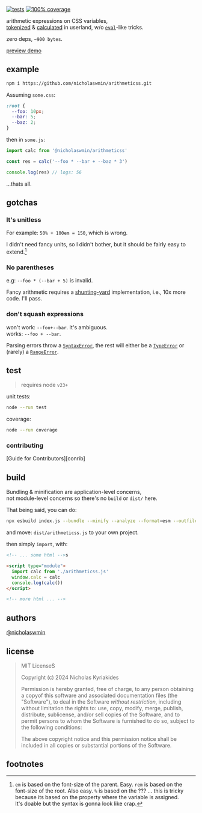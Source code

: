 [![tests](https://github.com/nicholaswmin/arithmeticss/actions/workflows/tests.yml/badge.svg)](https://github.com/nicholaswmin/arithmeticss/actions/workflows/tests.yml)
[![100% coverage](https://github.com/nicholaswmin/arithmeticss/actions/workflows/coverage.yml/badge.svg)](https://github.com/nicholaswmin/arithmeticss/actions/workflows/coverage.yml)

arithmetic expressions on CSS variables,   
[tokenized][subs-src] & [calculated][calc-src] in userland, w/o 
[`eval`][eval]-like tricks.    

zero deps, `~900 bytes`.

[preview demo][demo-url]

## example

```bash
npm i https://github.com/nicholaswmin/arithmeticss.git
```

Assuming `some.css`:

```css
:root {
  --foo: 10px;
  --bar: 5;
  --baz: 2;
}
```

then in `some.js`:

```js
import calc from '@nicholaswmin/arithmeticss'

const res = calc('--foo * --bar + --baz * 3')

console.log(res) // logs: 56
```

...thats all.

## gotchas

### It's unitless

For example: `50% + 100em = 150`, which is wrong.

I didn't need fancy units, so I didn't bother, but it should be fairly 
easy to extend.[^1]

### No parentheses

e.g: `--foo * (--bar + 5)` is invalid.    

Fancy arithmetic requires a [shunting-yard][syard] implementation, 
i.e., 10x more code. I'll pass.  

### don't squash expressions

won't work: `--foo+--bar`. It's ambiguous.     
works: `--foo + --bar`.  

Parsing errors throw a [`SyntaxError`][synterr], the rest will either 
be a [`TypeError`][typesrr] or (rarely) a [`RangeError`][rangerr].


## test

> requires node `v23+`

unit tests:

```bash
node --run test
```

coverage:

```bash
node --run coverage
```

### contributing

[Guide for Contributors][conrib]

## build

Bundling & minification are application-level concerns,  
not module-level concerns so there's no `build` or `dist/`
here.

That being said, you can do:

```bash
npx esbuild index.js --bundle --minify --analyze --format=esm --outfile="dist/arithmeticss.js"
```

and move: `dist/arithmeticss.js` to your own project.

then simply `import`, with:

```html
<!-- ... some html -->s

<script type="module">
  import calc from './arithmeticss.js'
  window.calc = calc
  console.log(calc())
</script>

<!-- more html ... -->
```

## authors

[@nicholaswmin][author]

## license

> MIT LicenseS
>
> Copyright (c) 2024 Nicholas Kyriakides   
>
> Permission is hereby granted, free of charge, to any person obtaining a 
> copyof this software and associated documentation files (the "Software"), 
> to deal in the Software *without restriction*, 
> including without limitation the rights to: 
> use, copy, modify, merge, publish, distribute, sublicense, and/or sell 
> copies of the Software, and to permit persons to whom the Software is 
> furnished to do so, subject to the following conditions:
> 
> The above copyright notice and this permission notice shall be
> included in all copies or substantial portions of the Software.


## footnotes

[^1]: `em` is based on the font-size of the parent. Easy.
      `rem` is based on the font-size of the root. Also easy.
      `%` is based on the ??? ... this is tricky because 
      its based on the property where the variable is assigned.  
      It's doable but the syntax is gonna look like crap.
      


<!-- References -->

[author]: https://github.com/nicholaswmin

[calc-src]: ./src/calculate.js
[subs-src]: ./src/transform.js
[demo-url]: /arithmeticss/.github/demo
[syard]: https://en.wikipedia.org/wiki/Shunting_yard_algorithm
[eval]: https://developer.mozilla.org/en-US/docs/Web/JavaScript/Reference/Global_Objects/eval#never_use_direct_eval!
[calc]: https://developer.mozilla.org/en-US/docs/Web/CSS/calc
[mit]: https://en.wikipedia.org/wiki/MIT_License

[rangerr]: https://developer.mozilla.org/en-US/docs/Web/JavaScript/Reference/Global_Objects/RangeError
[typesrr]: https://developer.mozilla.org/en-US/docs/Web/JavaScript/Reference/Global_Objects/TypeError
[synterr]: https://developer.mozilla.org/en-US/docs/Web/JavaScript/Reference/Global_Objects/SyntaxError
